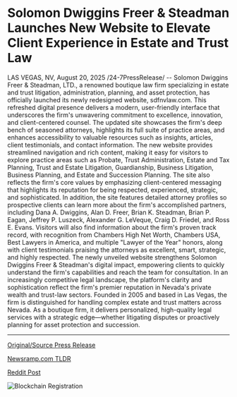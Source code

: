 # Solomon Dwiggins Freer &amp; Steadman Launches New Website to Elevate Client Experience in Estate and Trust Law

LAS VEGAS, NV, August 20, 2025 /24-7PressRelease/ -- Solomon Dwiggins Freer & Steadman, LTD., a renowned boutique law firm specializing in estate and trust litigation, administration, planning, and asset protection, has officially launched its newly redesigned website, sdfnvlaw.com.  This refreshed digital presence delivers a modern, user-friendly interface that underscores the firm's unwavering commitment to excellence, innovation, and client-centered counsel. The updated site showcases the firm's deep bench of seasoned attorneys, highlights its full suite of practice areas, and enhances accessibility to valuable resources such as insights, articles, client testimonials, and contact information.  The new website provides streamlined navigation and rich content, making it easy for visitors to explore practice areas such as Probate, Trust Administration, Estate and Tax Planning, Trust and Estate Litigation, Guardianship, Business Litigation, Business Planning, and Estate and Succession Planning. The site also reflects the firm's core values by emphasizing client-centered messaging that highlights its reputation for being respected, experienced, strategic, and sophisticated.  In addition, the site features detailed attorney profiles so prospective clients can learn more about the firm's accomplished partners, including Dana A. Dwiggins, Alan D. Freer, Brian K. Steadman, Brian P. Eagan, Jeffrey P. Luszeck, Alexander G. LeVeque, Craig D. Friedel, and Ross E. Evans. Visitors will also find information about the firm's proven track record, with recognition from Chambers High Net Worth, Chambers USA, Best Lawyers in America, and multiple "Lawyer of the Year" honors, along with client testimonials praising the attorneys as excellent, smart, strategic, and highly respected.  The newly unveiled website strengthens Solomon Dwiggins Freer & Steadman's digital impact, empowering clients to quickly understand the firm's capabilities and reach the team for consultation. In an increasingly competitive legal landscape, the platform's clarity and sophistication reflect the firm's premier reputation in Nevada's private wealth and trust-law sectors.  Founded in 2005 and based in Las Vegas, the firm is distinguished for handling complex estate and trust matters across Nevada. As a boutique firm, it delivers personalized, high-quality legal services with a strategic edge—whether litigating disputes or proactively planning for asset protection and succession. 

---

[Original/Source Press Release](https://www.24-7pressrelease.com/press-release/526028/solomon-dwiggins-freer-steadman-launches-new-website-to-elevate-client-experience-in-estate-and-trust-law)
                    

[Newsramp.com TLDR](https://newsramp.com/curated-news/elite-nevada-law-firm-launches-redesigned-website-for-enhanced-client-experience/f268e022fcacdf5a8664e1b94e32a8fe) 

 



[Reddit Post](https://www.reddit.com/r/newsramp/comments/1mv85ce/elite_nevada_law_firm_launches_redesigned_website/) 



![Blockchain Registration](https://cdn.newsramp.app/24-7PressRelease/qrcode/258/20/cakezQ8B.webp)